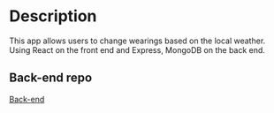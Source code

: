 # Description

This app allows users to change wearings based on the local weather. Using React on the front end and Express, MongoDB on the back end.

## Back-end repo

[Back-end](https://github.com/jlcoding01/se_project_express)
